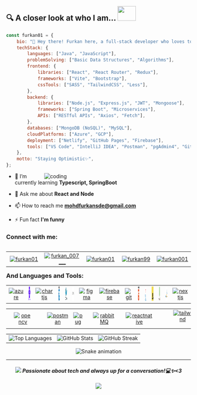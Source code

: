 <h2> 🔍 A closer look at who I am... <img src="https://i.imgur.com/muXaSFC.gif" height="40" width="50" /> </h2>

```js
const furkan01 = {
    bio: "👋 Hey there! Furkan here, a full-stack developer who loves to code, debug, and repeat. Always learning, always improving.",
    techStack: {
        languages: ["Java", "JavaScript"],
        problemSolving: ["Basic Data Structures", "Algorithms"],
        frontend: {
            libraries: ["React", "React Router", "Redux"],
            frameworks: ["Vite", "Bootstrap"],
            cssTools: ["SASS", "TailwindCSS", "Less"],
        },
        backend: {
            libraries: ["Node.js", "Express.js", "JWT", "Mongoose"],
            frameworks: ["Spring Boot", "Microservices"],
            APIs: ["RESTful APIs", "Axios", "Fetch"],
        },
        databases: ["MongoDB (NoSQL)", "MySQL"],
        cloudPlatforms: ["Azure", "GCP"],
        deployment: ["Netlify", "GitHub Pages", "Firebase"],
        tools: ["VS Code", "IntelliJ IDEA", "Postman", "pgAdmin4", "Git", "JIRA", "Docker"],
    },
    motto: "Staying Optimistic✨",
};

```

<img align="right" alt="coding" width="400" src="https://cdn.dribbble.com/users/1162077/screenshots/3848914/programmer.gif"/>
  
- 🌱 I’m currently learning **Typescript, SpringBoot**

- 💬 Ask me about **React and Node**

- 📫 How to reach me **mohdfurkansde@gmail.com**

- ⚡ Fun fact **I'm funny**

 </p>
 
<h3 align="left">Connect with me:</h3>

<table align="left">
  <tr>
<p align="left">
    
<td align="center" width="100">
<a href="https://linkedin.com/in/furkan01" target="blank"><img align="center" src="https://raw.githubusercontent.com/rahuldkjain/github-profile-readme-generator/master/src/images/icons/Social/linked-in-alt.svg" alt="furkan01" height="30" width="40" /></a>
 </td>

<td align="center" width="100">
<a href="https://instagram.com/furkan_007___" target="blank"><img align="center" src="https://raw.githubusercontent.com/rahuldkjain/github-profile-readme-generator/master/src/images/icons/Social/instagram.svg" alt="furkan_007___" height="30" width="40" /></a>
</td>

<td align="center" width="100">
<a href="https://www.hackerrank.com/furkan01" target="blank"><img align="center" src="https://raw.githubusercontent.com/rahuldkjain/github-profile-readme-generator/master/src/images/icons/Social/hackerrank.svg" alt="furkan01" height="30" width="40" /></a>
</td>

<td align="center" width="100">
<a href="https://www.leetcode.com/furkan99" target="blank"><img align="center" src="https://raw.githubusercontent.com/rahuldkjain/github-profile-readme-generator/master/src/images/icons/Social/leet-code.svg" alt="furkan99" height="30" width="40" /></a>
</td>

<td align="center" width="100">
<a href="https://auth.geeksforgeeks.org/user/furkan001" target="blank">
<img align="center" src="https://raw.githubusercontent.com/rahuldkjain/github-profile-readme-generator/master/src/images/icons/Social/geeks-for-geeks.svg" alt="furkan001" height="30" width="40" />
    </a>
  </td>
  </p>
 </tr>
</table>

<br>
<br>
<h3 align="left"> And Languages and Tools:</h3> 

<table align="center">
  <tr>
  
<p align="left">
 
  <!-- Section 1 (15 Technologies) -->
  <td align="center" width="100">
  <a href="https://azure.microsoft.com/en-in/" target="_blank" rel="noreferrer">
    <img src="https://www.vectorlogo.zone/logos/microsoft_azure/microsoft_azure-icon.svg" alt="azure" width="40" height="40"/>
  </a> 
  </td>

<td align="center" width="100">
  <a href="https://getbootstrap.com" target="_blank" rel="noreferrer">
    <img src="https://raw.githubusercontent.com/devicons/devicon/master/icons/bootstrap/bootstrap-plain-wordmark.svg" alt="bootstrap" width="40" height="40"/>
  </a> 
</td>

<td align="center" width="100">
  <a href="https://www.chartjs.org" target="_blank" rel="noreferrer">
    <img src="https://www.chartjs.org/media/logo-title.svg" alt="chartjs" width="40" height="40"/>
  </a> 
</td>

<td align="center" width="100">
  <a href="https://www.w3schools.com/css/" target="_blank" rel="noreferrer">
    <img src="https://raw.githubusercontent.com/devicons/devicon/master/icons/css3/css3-original-wordmark.svg" alt="css3" width="40" height="40"/>
  </a> 
  </td>

<td align="center" width="100">
  <a href="https://www.docker.com/" target="_blank" rel="noreferrer">
    <img src="https://raw.githubusercontent.com/devicons/devicon/master/icons/docker/docker-original-wordmark.svg" alt="docker" width="40" height="40"/>
  </a> 
  </td>

<td align="center" width="100">
  <a href="https://expressjs.com" target="_blank" rel="noreferrer">
    <img src="https://raw.githubusercontent.com/devicons/devicon/master/icons/express/express-original-wordmark.svg" alt="express" width="40" height="40"/>
  </a> 
  </td>

<td align="center" width="100">
  <a href="https://www.figma.com/" target="_blank" rel="noreferrer">
    <img src="https://www.vectorlogo.zone/logos/figma/figma-icon.svg" alt="figma" width="40" height="40"/>
  </a> 
  </td>

<td align="center" width="100">
  <a href="https://firebase.google.com/" target="_blank" rel="noreferrer">
    <img src="https://www.vectorlogo.zone/logos/firebase/firebase-icon.svg" alt="firebase" width="40" height="40"/>
  </a> 
  </td>

<td align="center" width="100">
  <a href="https://git-scm.com/" target="_blank" rel="noreferrer">
    <img src="https://www.vectorlogo.zone/logos/git-scm/git-scm-icon.svg" alt="git" width="40" height="40"/>
  </a> 
  </td>

<td align="center" width="100">
  <a href="https://www.w3.org/html/" target="_blank" rel="noreferrer">
    <img src="https://raw.githubusercontent.com/devicons/devicon/master/icons/html5/html5-original-wordmark.svg" alt="html5" width="40" height="40"/>
  </a> 
  </td>

<td align="center" width="100">
  <a href="https://www.java.com" target="_blank" rel="noreferrer">
    <img src="https://raw.githubusercontent.com/devicons/devicon/master/icons/java/java-original.svg" alt="java" width="40" height="40"/>
  </a> 
  </td>

<td align="center" width="100">
  <a href="https://developer.mozilla.org/en-US/docs/Web/JavaScript" target="_blank" rel="noreferrer">
    <img src="https://raw.githubusercontent.com/devicons/devicon/master/icons/javascript/javascript-original.svg" alt="javascript" width="40" height="40"/>
  </a> 
  </td>

<td align="center" width="100">
  <a href="https://www.mongodb.com/" target="_blank" rel="noreferrer">
    <img src="https://raw.githubusercontent.com/devicons/devicon/master/icons/mongodb/mongodb-original-wordmark.svg" alt="mongodb" width="40" height="40"/>
  </a> 
  </td>

<td align="center" width="100">
  <a href="https://www.mysql.com/" target="_blank" rel="noreferrer">
    <img src="https://raw.githubusercontent.com/devicons/devicon/master/icons/mysql/mysql-original-wordmark.svg" alt="mysql" width="40" height="40"/>
  </a> 
  </td>

<td align="center" width="100">
  <a href="https://nextjs.org/" target="_blank" rel="noreferrer">
    <img src="https://cdn.worldvectorlogo.com/logos/nextjs-2.svg" alt="nextjs" width="40" height="40"/>
  </a> 
  </td>
</p>
 </tr>
</table>


<table align="center">
  <tr>
<p align="left" >
<td align="center" width="100">
  <!-- Section 2 (14 Technologies) -->
  <a href="https://nodejs.org" target="_blank" rel="noreferrer">
    <img src="https://raw.githubusercontent.com/devicons/devicon/master/icons/nodejs/nodejs-original-wordmark.svg" alt="nodejs" width="40" height="40"/>
  </a>
</td>
  
  <td align="center" width="100">
  <a href="https://opencv.org/" target="_blank" rel="noreferrer">
    <img src="https://www.vectorlogo.zone/logos/opencv/opencv-icon.svg" alt="opencv" width="40" height="40"/>
  </a> 
</td>
  
  <td align="center" width="100">
  <a href="https://www.photoshop.com/en" target="_blank" rel="noreferrer">
    <img src="https://raw.githubusercontent.com/devicons/devicon/master/icons/photoshop/photoshop-line.svg" alt="photoshop" width="40" height="40"/>
  </a> 
</td>
  
  <td align="center" width="100">
  <a href="https://www.postgresql.org" target="_blank" rel="noreferrer">
    <img src="https://raw.githubusercontent.com/devicons/devicon/master/icons/postgresql/postgresql-original-wordmark.svg" alt="postgresql" width="40" height="40"/>
  </a> 
</td>
  
  <td align="center" width="100">
  <a href="https://postman.com" target="_blank" rel="noreferrer">
    <img src="https://www.vectorlogo.zone/logos/getpostman/getpostman-icon.svg" alt="postman" width="40" height="40"/>
  </a> 
</td>
  
  <td align="center" width="100">
  <a href="https://pugjs.org" target="_blank" rel="noreferrer">
    <img src="https://cdn.worldvectorlogo.com/logos/pug.svg" alt="pug" width="40" height="40"/>
  </a> 
  </td>
  
 <td align="center" width="100">
  <a href="https://www.python.org" target="_blank" rel="noreferrer">
    <img src="https://raw.githubusercontent.com/devicons/devicon/master/icons/python/python-original.svg" alt="python" width="40" height="40"/>
  </a> 
</td>
  
 <td align="center" width="100">
  <a href="https://www.rabbitmq.com" target="_blank" rel="noreferrer">
    <img src="https://www.vectorlogo.zone/logos/rabbitmq/rabbitmq-icon.svg" alt="rabbitMQ" width="40" height="40"/>
  </a> 
</td>
  
   <td align="center" width="100">
  <a href="https://reactjs.org/" target="_blank" rel="noreferrer">
    <img src="https://raw.githubusercontent.com/devicons/devicon/master/icons/react/react-original-wordmark.svg" alt="react" width="40" height="40"/>
  </a> 
</td>
  
   <td align="center" width="100">
  <a href="https://reactnative.dev/" target="_blank" rel="noreferrer">
    <img src="https://reactnative.dev/img/header_logo.svg" alt="reactnative" width="40" height="40"/>
  </a> 
  </td>
     
 <td align="center" width="100">
  <a href="https://redis.io" target="_blank" rel="noreferrer">
    <img src="https://raw.githubusercontent.com/devicons/devicon/master/icons/redis/redis-original-wordmark.svg" alt="redis" width="40" height="40"/>
  </a> 
</td>
  
  <td align="center" width="100">
  <a href="https://redux.js.org" target="_blank" rel="noreferrer">
    <img src="https://raw.githubusercontent.com/devicons/devicon/master/icons/redux/redux-original.svg" alt="redux" width="40" height="40"/>
  </a>
</td>
  
  <td align="center" width="100">
  <a href="https://sass-lang.com" target="_blank" rel="noreferrer">
    <img src="https://raw.githubusercontent.com/devicons/devicon/master/icons/sass/sass-original.svg" alt="sass" width="40" height="40"/>
  </a>   
 </td>

  <td align="center" width="100">
  <a href="https://tailwindcss.com/" target="_blank" rel="noreferrer">
    <img src="https://www.vectorlogo.zone/logos/tailwindcss/tailwindcss-icon.svg" alt="tailwind" width="40" height="40"/>
  </a> 
</p>
</td>

 </tr>
</table>



<table>
  <tr>
    <td>
      <img src="https://github-readme-stats.vercel.app/api/top-langs?username=mohdfurkan01&show_icons=true&locale=en&layout=compact" alt="Top Languages" style="height: 200px;" />
    </td>
    <td>
      <img src="https://github-readme-stats.vercel.app/api?username=mohdfurkan01&show_icons=true&locale=en" alt="GitHub Stats" />
    </td>
    <td>
      <img src="https://github-readme-streak-stats.herokuapp.com/?user=mohdfurkan01" alt="GitHub Streak" />
    </td>
  </tr>
</table>


<div align="center">


![Snake animation](https://github.com/zieldecastro/zieldecastro/blob/output/github-contribution-grid-snake.svg)


  ---
  #### <img src="https://media.giphy.com/media/WygrrSksa7x4PHFXxM/giphy.gif" height="30"> <em><b>Passionate about tech and always up for a conversation!</b>💻✨<3</em>

  ![](https://komarev.com/ghpvc/?username=mohdfurkan01&color=blueviolet)

</div>




